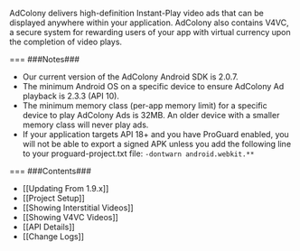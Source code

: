 AdColony delivers high-definition Instant-Play video ads that can be displayed anywhere within your application. AdColony also contains V4VC, a secure system for rewarding users of your app with virtual currency upon the completion of video plays. 

===
###Notes###
* Our current version of the AdColony Android SDK is 2.0.7.
* The minimum Android OS on a specific device to ensure AdColony Ad playback is 2.3.3 (API 10).
* The minimum memory class (per-app memory limit) for a specific device to play AdColony Ads is 32MB.  An older device with a smaller memory class will never play ads.
* If your application targets API 18+ and you have ProGuard enabled, you will not be able to export a signed APK unless you add the following line to your proguard-project.txt file: `-dontwarn android.webkit.**`

===
###Contents###
* [[Updating From 1.9.x]]
* [[Project Setup]]
* [[Showing Interstitial Videos]]
* [[Showing V4VC Videos]]
* [[API Details]]
* [[Change Logs]]